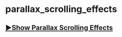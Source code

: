 # parallax_scrolling_effects
## [▶Show Parallax Scrolling Effects](https://khalmatov-farrukh.github.io/parallax_scrolling_effects/)
